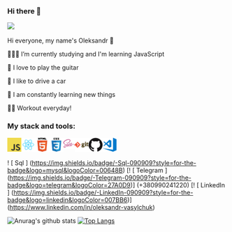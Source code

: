 ### Hi there 👋
![](https://komarev.com/ghpvc/?username=your-github-OleksandrVasylchuk&color=blue)


Hi everyone, my name's Oleksandr 🤵

👨🏻‍💻 I’m currently studying and I'm learning  JavaScript 

🎸 I love to play the guitar

🚗 I like to drive a car

🥅 I am constantly learning new things

✍🏻 Workout everyday!


### My stack and tools:

<img align="left" alt="JavaScript" width="32px" src="https://raw.githubusercontent.com/github/explore/80688e429a7d4ef2fca1e82350fe8e3517d3494d/topics/javascript/javascript.png" />

<img align="left" alt="React" width="32px" src="https://raw.githubusercontent.com/github/explore/80688e429a7d4ef2fca1e82350fe8e3517d3494d/topics/react/react.png" />

<img align="left" alt="HTML" width="32px" src="https://raw.githubusercontent.com/github/explore/80688e429a7d4ef2fca1e82350fe8e3517d3494d/topics/html/html.png" />

<img align="left" alt="CSS" width="32px" src="https://raw.githubusercontent.com/github/explore/80688e429a7d4ef2fca1e82350fe8e3517d3494d/topics/css/css.png" />

<img align="left" alt="Sass" width="26px" src="https://raw.githubusercontent.com/github/explore/80688e429a7d4ef2fca1e82350fe8e3517d3494d/topics/sass/sass.png" />

<img align="left" alt="Git" width="32px" src="https://raw.githubusercontent.com/github/explore/80688e429a7d4ef2fca1e82350fe8e3517d3494d/topics/git/git.png" />

<img align="left" alt="GitHub" width="32px" src="https://raw.githubusercontent.com/github/explore/78df643247d429f6cc873026c0622819ad797942/topics/github/github.png" />

<img alt="Visual Studio Code" width="32px" src="https://raw.githubusercontent.com/github/explore/80688e429a7d4ef2fca1e82350fe8e3517d3494d/topics/visual-studio-code/visual-studio-code.png" />

! [ Sql ] (https://img.shields.io/badge/-Sql-090909?style=for-the-badge&logo=mysql&logoColor=00648B)
[! [ Telegram ] (https://img.shields.io/badge/-Telegram-090909?style=for-the-badge&logo=telegram&logoColor=27A0D9)] (+380990241220)
[! [ LinkedIn ] (https://img.shields.io/badge/-LinkedIn-090909?style=for-the-badge&logo=linkedin&logoColor=007BB6)] (https://www.linkedin.com/in/oleksandr-vasylchuk)

![Anurag's github stats](https://github-readme-stats.vercel.app/api?username=OleksandrVasylchuk&show_icons=true&theme=blue-green) [![Top Langs](https://github-readme-stats.vercel.app/api/top-langs/?username=OleksandrVasylchuk&layout=compact&theme=blue-green)](https://github.com/anuraghazra/github-readme-stats)



